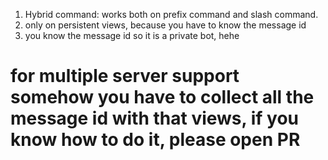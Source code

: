 1. Hybrid command: works both on prefix command and slash command.
2. only on persistent views, because you have to know the message id
3. you know the message id so it is a private bot, hehe

# for multiple server support somehow you have to collect all the message id with that views, if you know how to do it, please open PR
